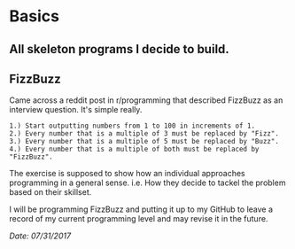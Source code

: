 # Basics

All skeleton programs I decide to build.
---

## FizzBuzz

Came across a reddit post in r/programming that described FizzBuzz as an interview question. It's simple really.

	1.) Start outputting numbers from 1 to 100 in increments of 1. 
	2.) Every number that is a multiple of 3 must be replaced by "Fizz". 
	3.) Every number that is a multiple of 5 must be replaced by "Buzz". 
	4.) Every number that is a multiple of both must be replaced by "FizzBuzz".

The exercise is supposed to show how an individual approaches programming in a general sense. 
	i.e. How they decide to tackel the problem based on their skillset.


I will be programming FizzBuzz and putting it up to my GitHub to leave a record of my current programming level and may revise it in the future.

*Date: 07/31/2017*
